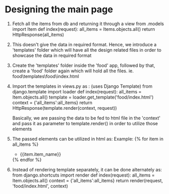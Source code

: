# Designing the main page
1. Fetch all the items from db and returning it through a view
    from .models import Item
    def index(request):
        all_items = Items.objects.all()
        return HttpResponse(all_items) 
2. This doesn't give the data in required format. Hence, we introduce a 'templates' folder which will have all the design related files in order to showcase the data in required format
3. Create the 'templates' folder inside the 'food' app, followed by that, create a 'food' folder again which will hold all the files. ie. food\templates\food\index.html
4. Import the templates in views.py as : (uses Django Template)
    from django.template import loader
    def index(request):
        all_items = Item.objects.all()
        template = loader.get_template('food/index.html')
        context = {'all_items':all_items}
        return HttpResponse(template.render(context, request))
    
    Basically, we are passing the data to be fed to html file in the 'context' and pass it as parameter to template.render() in order to utilize those elements
5. The passed elements can be utilized in html as:
    Example:
    {% for item in all_items %}
        <ul>
            <li>
                {{item.item_name}}
            </li>
        </ul>
    {% endfor %}
6. Instead of rendering template separately, it can be done alternately as:
    from django.shortcuts import render
    def index(request):
        all_items = Item.objects.all()
        context = {'all_items':all_items}
        return render(request, 'food/index.html', context)